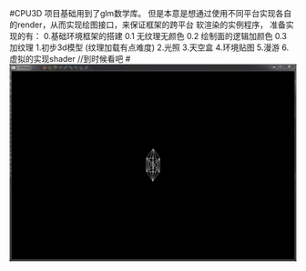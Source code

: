 #CPU3D
项目基础用到了glm数学库。
但是本意是想通过使用不同平台实现各自的render，从而实现绘图接口，来保证框架的跨平台
软渲染的实例程序，
准备实现的有：
		0.基础环境框架的搭建
				0.1	无纹理无颜色
				0.2	绘制面的逻辑加颜色
				0.3	加纹理
		1.初步3d模型	(纹理加载有点难度)
		2.光照
		3.天空盒
		4.环境贴图
		5.漫游
		6.虚拟的实现shader	//到时候看吧
		#![简单 截图](res/1.png)